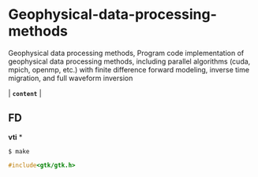 # Geophysical-data-processing-methods
Geophysical data processing methods, Program code implementation of geophysical data processing methods, including parallel algorithms (cuda, mpich, openmp, etc.) with finite difference forward modeling, inverse time migration, and full waveform inversion

| **`content`** |
## FD
**vti**
* 
```shell
$ make
```
```c
#include<gtk/gtk.h>
```

